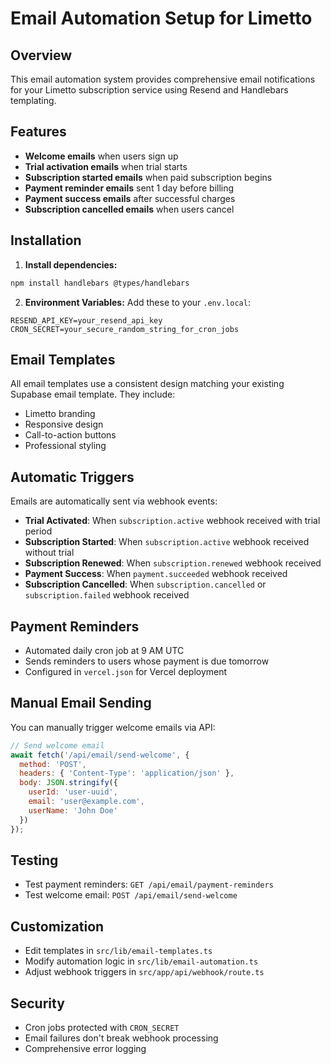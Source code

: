 # Email Automation Setup for Limetto

## Overview
This email automation system provides comprehensive email notifications for your Limetto subscription service using Resend and Handlebars templating.

## Features
- **Welcome emails** when users sign up
- **Trial activation emails** when trial starts
- **Subscription started emails** when paid subscription begins
- **Payment reminder emails** sent 1 day before billing
- **Payment success emails** after successful charges
- **Subscription cancelled emails** when users cancel

## Installation

1. **Install dependencies:**
```bash
npm install handlebars @types/handlebars
```

2. **Environment Variables:**
Add these to your `.env.local`:
```env
RESEND_API_KEY=your_resend_api_key
CRON_SECRET=your_secure_random_string_for_cron_jobs
```

## Email Templates
All email templates use a consistent design matching your existing Supabase email template. They include:
- Limetto branding
- Responsive design
- Call-to-action buttons
- Professional styling

## Automatic Triggers
Emails are automatically sent via webhook events:

- **Trial Activated**: When `subscription.active` webhook received with trial period
- **Subscription Started**: When `subscription.active` webhook received without trial
- **Subscription Renewed**: When `subscription.renewed` webhook received
- **Payment Success**: When `payment.succeeded` webhook received
- **Subscription Cancelled**: When `subscription.cancelled` or `subscription.failed` webhook received

## Payment Reminders
- Automated daily cron job at 9 AM UTC
- Sends reminders to users whose payment is due tomorrow
- Configured in `vercel.json` for Vercel deployment

## Manual Email Sending
You can manually trigger welcome emails via API:

```javascript
// Send welcome email
await fetch('/api/email/send-welcome', {
  method: 'POST',
  headers: { 'Content-Type': 'application/json' },
  body: JSON.stringify({
    userId: 'user-uuid',
    email: 'user@example.com',
    userName: 'John Doe'
  })
});
```

## Testing
- Test payment reminders: `GET /api/email/payment-reminders`
- Test welcome email: `POST /api/email/send-welcome`

## Customization
- Edit templates in `src/lib/email-templates.ts`
- Modify automation logic in `src/lib/email-automation.ts`
- Adjust webhook triggers in `src/app/api/webhook/route.ts`

## Security
- Cron jobs protected with `CRON_SECRET`
- Email failures don't break webhook processing
- Comprehensive error logging
